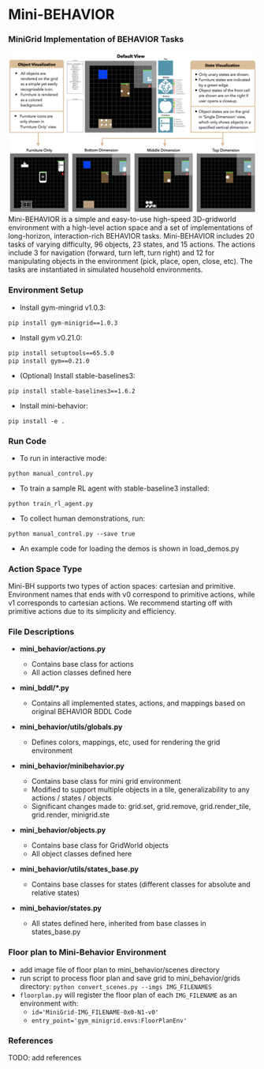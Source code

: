 # Mini-BEHAVIOR
###  MiniGrid Implementation of BEHAVIOR Tasks
![Screenshot](img/visualizations.png)
Mini-BEHAVIOR is a simple and easy-to-use high-speed 3D-gridworld environment
with a high-level action space and a set of implementations of long-horizon, interaction-rich BEHAVIOR tasks.
Mini-BEHAVIOR includes 20 tasks of varying difficulty, 96 objects, 23 states, and 15 actions. 
The actions include 3 for navigation (forward, turn left, turn right) and 12 for manipulating objects in the environment 
(pick, place, open, close, etc). 
The tasks are instantiated in simulated household environments.

### Environment Setup
* Install gym-mingrid v1.0.3: 
```
pip install gym-minigrid==1.0.3
```
* Install gym v0.21.0: 
```
pip install setuptools==65.5.0
pip install gym==0.21.0
```
* (Optional) Install stable-baselines3: 
```
pip install stable-baselines3==1.6.2
```
* Install mini-behavior: 
```
pip install -e .
```

### Run Code 
* To run in interactive mode:
```
python manual_control.py
```
* To train a sample RL agent with stable-baseline3 installed:
```
python train_rl_agent.py
```
* To collect human demonstrations, run:
```
python manual_control.py --save true
```
* An example code for loading the demos is shown in load_demos.py

### Action Space Type
Mini-BH supports two types of action spaces: cartesian and primitive. Environment names that ends with v0 correspond to 
primitive actions, while v1 corresponds to cartesian actions. We recommend starting off with primitive actions due to 
its  simplicity and efficiency.

### File Descriptions 
* **mini_behavior/actions.py**
    * Contains base class for actions 
    * All action classes defined here

* **mini_bddl/*.py**
    * Contains all implemented states, actions, and mappings based on original BEHAVIOR BDDL Code

* **mini_behavior/utils/globals.py**
    *  Defines colors, mappings, etc, used for rendering the grid environment

* **mini_behavior/minibehavior.py**
    * Contains base class for mini grid environment
    * Modified to support multiple objects in a tile, generalizability to any actions / states / objects
    * Significant changes made to: grid.set, grid.remove, grid.render_tile, grid.render, minigrid.ste

* **mini_behavior/objects.py**
    * Contains base class for GridWorld objects
    * All object classes defined here

* **mini_behavior/utils/states_base.py**
    * Contains base classes for states (different classes for absolute and relative states)

* **mini_behavior/states.py**
    * All states defined here, inherited from base classes in states_base.py


### Floor plan to Mini-Behavior Environment
* add image file of floor plan to mini_behavior/scenes directory
* run script to process floor plan and save grid to mini_behavior/grids directory: `python convert_scenes.py --imgs IMG_FILENAMES`
* `floorplan.py` will register the floor plan of each `IMG_FILENAME` as an environment with:
    * `id='MiniGrid-IMG_FILENAME-0x0-N1-v0'`
    * `entry_point='gym_minigrid.envs:FloorPlanEnv'`

### References
TODO: add references 